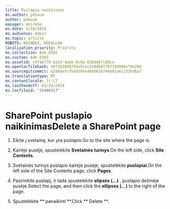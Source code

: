 ```yaml
---
title: Puslapio naikinimas
ms.author: pebaum
author: pebaum
manager: mnirkhe
ms.date: 5/18/2018
ms.audience: Admin
ms.topic: article
ROBOTS: NOINDEX, NOFOLLOW
localization_priority: Priority
ms.collection: Adm_O365
ms.custom: Adm_O365
ms.assetid: c0fde770-ba1d-4aeb-8c9a-83b646fc80ce
ms.openlocfilehash: 56fd5589979ae5cec510db077b719d096e70e26b
ms.sourcegitcommit: e2864efcfb493b6e46b662b746661a61232bdba7
ms.translationtype: MT
ms.contentlocale: lt-LT
ms.lasthandoff: 01/24/2019
ms.locfileid: "29480317"
---
```

# <a name="delete-a-sharepoint-page"></a><span data-ttu-id="9f286-102">SharePoint puslapio naikinimas</span><span class="sxs-lookup"><span data-stu-id="9f286-102">Delete a SharePoint page</span></span>

1. <span data-ttu-id="9f286-103">Eikite į svetainę, kur yra puslapio.</span><span class="sxs-lookup"><span data-stu-id="9f286-103">Go to the site where the page is.</span></span>
    
2. <span data-ttu-id="9f286-104">Kairėje pusėje, spustelėkite **Svetainės turinys**.</span><span class="sxs-lookup"><span data-stu-id="9f286-104">On the left side, click **Site Contents**.</span></span> 
    
3. <span data-ttu-id="9f286-105">Svetainės turinys puslapio kairėje pusėje, spustelėkite **puslapiai**.</span><span class="sxs-lookup"><span data-stu-id="9f286-105">On the left side of the Site Contents page, click **Pages**.</span></span> 
    
4. <span data-ttu-id="9f286-106">Pasirinkite puslapį, ir tada spustelėkite **elipsės (...)** , puslapio dešinėje pusėje.</span><span class="sxs-lookup"><span data-stu-id="9f286-106">Select the page, and then click the **ellipses (...)** to the right of the page.</span></span> 
    
5. <span data-ttu-id="9f286-107">Spustelėkite \*\* panaikinti \*\*.</span><span class="sxs-lookup"><span data-stu-id="9f286-107">Click \*\* Delete \*\*.</span></span> 
    

